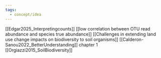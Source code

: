 ```yaml
---
tags:
  - concept/idea
---
```

[[Edgar2025_Interpretingcounts]]
[[low correlation between OTU read abundance and species true abundance]]
[[Challenges in extending land use change impacts on biodiversity to soil organisms]]
[[Calderon-Sanou2022_BetterUnderstanding]] chapter 1
[[Orgiazzi2015_SoilBiodiversity]]